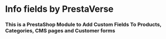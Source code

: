 # Info fields by PrestaVerse

### This is a PrestaShop Module to Add Custom Fields To Products, Categories, CMS pages and Customer forms
